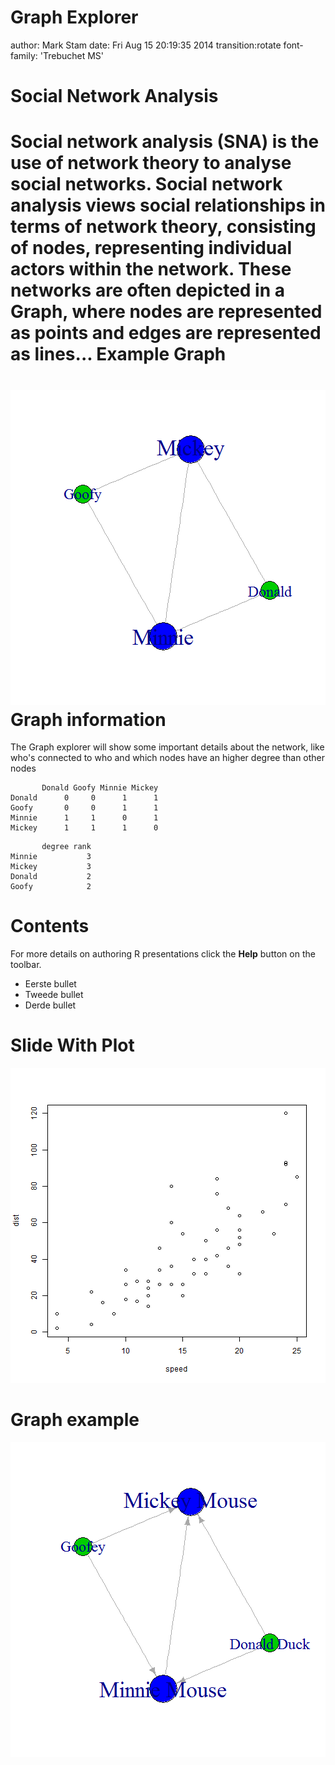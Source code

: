 Graph Explorer
========================================================
author: Mark Stam
date: Fri Aug 15 20:19:35 2014
transition:rotate
font-family: 'Trebuchet MS'

Social Network Analysis
========================================================
Social network analysis (SNA) is the use of network theory to analyse social networks. Social network analysis views social relationships in terms of network theory, consisting of nodes, representing individual actors within the network. These networks are often depicted in a Graph, where nodes are represented as points and edges are represented as lines...
Example Graph
========================================================

![plot of chunk unnamed-chunk-1](test-figure/unnamed-chunk-1.png) 
Graph information
========================================================
The Graph explorer will show some important details about the network,
like who's connected to who and which nodes have an higher degree than other nodes

```
       Donald Goofy Minnie Mickey
Donald      0     0      1      1
Goofy       0     0      1      1
Minnie      1     1      0      1
Mickey      1     1      1      0
```

```
       degree rank
Minnie           3
Mickey           3
Donald           2
Goofy            2
```
Contents
========================================================

For more details on authoring R presentations click the
**Help** button on the toolbar.

- Eerste bullet
- Tweede bullet 
- Derde bullet







Slide With Plot
========================================================

![plot of chunk unnamed-chunk-4](test-figure/unnamed-chunk-4.png) 

Graph example
========================================================
![plot of chunk unnamed-chunk-5](test-figure/unnamed-chunk-5.png) 

